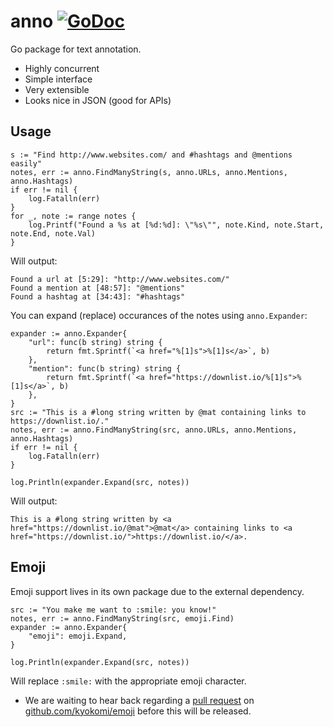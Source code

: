 # anno  [![GoDoc](https://godoc.org/github.com/matryer/anno?status.svg)](https://godoc.org/github.com/matryer/anno)

Go package for text annotation.

  * Highly concurrent
  * Simple interface
  * Very extensible
  * Looks nice in JSON (good for APIs)

## Usage

```
s := "Find http://www.websites.com/ and #hashtags and @mentions easily"
notes, err := anno.FindManyString(s, anno.URLs, anno.Mentions, anno.Hashtags)
if err != nil {
	log.Fatalln(err)
}
for _, note := range notes {
	log.Printf("Found a %s at [%d:%d]: \"%s\"", note.Kind, note.Start, note.End, note.Val)
}
```

Will output:

```
Found a url at [5:29]: "http://www.websites.com/"
Found a mention at [48:57]: "@mentions"
Found a hashtag at [34:43]: "#hashtags"
```

You can expand (replace) occurances of the notes using `anno.Expander`:

```
expander := anno.Expander{
	"url": func(b string) string {
		return fmt.Sprintf(`<a href="%[1]s">%[1]s</a>`, b)
	},
	"mention": func(b string) string {
		return fmt.Sprintf(`<a href="https://downlist.io/%[1]s">%[1]s</a>`, b)
	},
}
src := "This is a #long string written by @mat containing links to https://downlist.io/."
notes, err := anno.FindManyString(src, anno.URLs, anno.Mentions, anno.Hashtags)
if err != nil {
	log.Fatalln(err)	
}

log.Println(expander.Expand(src, notes))
```

Will output:

```
This is a #long string written by <a href="https://downlist.io/@mat">@mat</a> containing links to <a href="https://downlist.io/">https://downlist.io/</a>.
```

## Emoji

Emoji support lives in its own package due to the external dependency.

```
src := "You make me want to :smile: you know!"
notes, err := anno.FindManyString(src, emoji.Find)
expander := anno.Expander{
	"emoji": emoji.Expand,
}

log.Println(expander.Expand(src, notes))
```

Will replace `:smile:` with the appropriate emoji character.

  * We are waiting to hear back regarding a [pull request](https://github.com/kyokomi/emoji/pull/2) on [github.com/kyokomi/emoji](https://github.com/kyokomi/emoji/pull/2) before this will be released.
